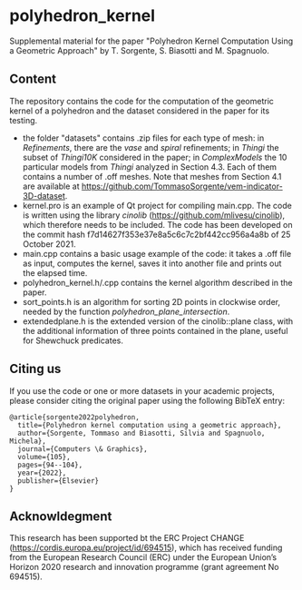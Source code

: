 # polyhedron_kernel

Supplemental material for the paper "Polyhedron Kernel Computation Using a Geometric Approach" by T. Sorgente, S. Biasotti and M. Spagnuolo.

## Content
The repository contains the code for the computation of the geometric kernel of a polyhedron and the dataset considered in the paper for its testing.
- the folder "datasets" contains .zip files for each type of mesh: in _Refinements_, there are the _vase_ and _spiral_ refinements; in _Thingi_ the subset of _Thingi10K_ considered in the paper; in _ComplexModels_ the 10 particular models from _Thingi_ analyzed in Section 4.3. Each of them contains a number of .off meshes. Note that meshes from Section 4.1 are available at https://github.com/TommasoSorgente/vem-indicator-3D-dataset.
- kernel.pro is an example of Qt project for compiling main.cpp. The code is written using the library _cinolib_ (https://github.com/mlivesu/cinolib), which therefore needs to be included. The code has been developed on the commit hash f7d14627f353e37e8a5c6c7c2bf442cc956a4a8b of 25 October 2021.
- main.cpp contains a basic usage example of the code: it takes a .off file as input, computes the kernel, saves it into another file and prints out the elapsed time.
- polyhedron_kernel.h/.cpp contains the kernel algorithm described in the paper.
- sort_points.h is an algorithm for sorting 2D points in clockwise order, needed by the function _polyhedron_plane_intersection_.
- extendedplane.h is the extended version of the cinolib::plane class, with the additional information of three points contained in the plane, useful for Shewchuck predicates.

## Citing us
If you use the code or one or more datasets in your academic projects, please consider citing the original paper using the following BibTeX entry:

```
@article{sorgente2022polyhedron,
  title={Polyhedron kernel computation using a geometric approach},
  author={Sorgente, Tommaso and Biasotti, Silvia and Spagnuolo, Michela},
  journal={Computers \& Graphics},
  volume={105},
  pages={94--104},
  year={2022},
  publisher={Elsevier}
}
```

## Acknowldegment
This research has been supported bt the ERC Project CHANGE (https://cordis.europa.eu/project/id/694515), which has received funding from the European Research Council (ERC) under the European Union’s Horizon 2020 research and innovation programme (grant agreement No 694515).
